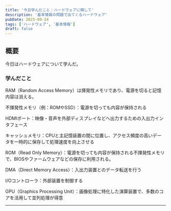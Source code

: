 ```yaml
---
title: '今日学んだこと：ハードウェアに関して'
description: '基本情報の問題で出てくるハードウェア'
pubDate: 2025-09-24
tags: ['ハードウェア', '基本情報']
draft: false
---
```


## 概要

今日はハードウェアについて学んだ。

### 学んだこと

RAM（Random Access Memory）は揮発性メモリであり、電源を切ると記憶内容は消える。

不揮発性メモリ（例：ROMやSSD）：電源を切っても内容が保持される

HDMIポート：映像・音声を外部ディスプレイなどへ出力するための入出力インタフェース

キャッシュメモリ：CPUと主記憶装置の間に位置し、アクセス頻度の高いデータを一時的に保存して処理速度を向上させる

ROM（Read Only Memory）：電源を切っても内容が保持される不揮発性メモリで、BIOSやファームウェアなどの保存に利用される。

DMA（Direct Memory Access）：入出力装置とのデータ転送を行う

I/Oコントローラ：外部装置を制御する

GPU（Graphics Processing Unit）：画像処理に特化した演算装置で、多数のコアを活用して並列処理が得意

---